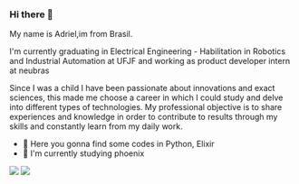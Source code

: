 ### Hi there 👋

My name is Adriel,im from Brasil. 

I'm currently graduating in Electrical Engineering - Habilitation in Robotics and Industrial Automation at UFJF and working as product developer intern at neubras

Since I was a child I have been passionate about innovations and exact sciences, this made me choose a career in which I could study and delve into different types of technologies.
My professional objective is to share experiences and knowledge in order to contribute to results through my skills and constantly learn from my daily work.

- 🔭 Here you gonna find some codes in Python, Elixir
- 🌱 I'm currently studying phoenix



[<img src="https://img.shields.io/badge/linkedin-%230077B5.svg?&style=for-the-badge&logo=linkedin&logoColor=white" />](https://www.linkedin.com/in/adriel-souza-363b05179/) [<img src = "https://img.shields.io/badge/instagram-%23E4405F.svg?&style=for-the-badge&logo=instagram&logoColor=white">](https://www.instagram.com/adrielsouzaaa/) 



<!--
**A-souza96/A-souza96** is a ✨ _special_ ✨ repository because its `README.md` (this file) appears on your GitHub profile.
My name is Adriel. 
Além disso possuo inglês avançado, pacote office avançado e conhecimentos em diferentes linguagens de programação, entre elas: JavaScript ,Java , .NET. 
Desde criança sou apaixonado por inovações e ciências exatas, isso me fez escolher uma carreira na qual eu pudesse estudar e me aprofundar em diferentes tipos de tecnologias. 
Meu objetivo profissional é compartilhar experiências e conhecimento a fim de contribuir por resultados por meio das minhas habilidades e aprender constantemente com o dia a dia de trabalho. 
Here are some ideas to get you started:
- 🔭 I’m currently working on ...
